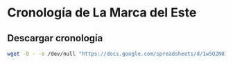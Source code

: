 # Cronología de La Marca del Este

## Descargar cronología

```sh
wget -O - -o /dev/null "https://docs.google.com/spreadsheets/d/1w5Q2N01Szz0vNKXoG2V4ORiXfsAvre6Vk_pckevYZLk/export?format=tsv" > public/crono.tsv
```
